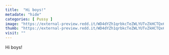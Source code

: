 ```yaml
---
title:  "Hi boys!"
metadate: "hide"
categories: [ Pussy ]
image: "https://external-preview.redd.it/WD4dYZh1qrbkcTeZWLYUTvZkHCTQx6J8_s9-Hu4xR_Q.jpg?auto=webp&s=b116176bc03d8f6bb2083ec30dadc8324b228a02"
thumb: "https://external-preview.redd.it/WD4dYZh1qrbkcTeZWLYUTvZkHCTQx6J8_s9-Hu4xR_Q.jpg?width=1080&crop=smart&auto=webp&s=cd4107a8694698b29aa73478dc4da02d56509c74"
visit: ""
---
```

Hi boys!
